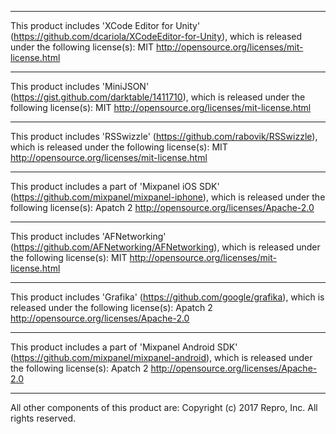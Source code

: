 ----------------------------------------------------------------

This product includes 'XCode Editor for Unity' (https://github.com/dcariola/XCodeEditor-for-Unity), which is released under the following license(s):
    MIT <http://opensource.org/licenses/mit-license.html>

----------------------------------------------------------------

This product includes 'MiniJSON' (https://gist.github.com/darktable/1411710), which is released under the following license(s):
    MIT <http://opensource.org/licenses/mit-license.html>

----------------------------------------------------------------

This product includes 'RSSwizzle' (https://github.com/rabovik/RSSwizzle), which is released under the following license(s):
    MIT <http://opensource.org/licenses/mit-license.html>

----------------------------------------------------------------

This product includes a part of 'Mixpanel iOS SDK' (https://github.com/mixpanel/mixpanel-iphone), which is released under the following license(s):
    Apatch 2 <http://opensource.org/licenses/Apache-2.0>

----------------------------------------------------------------

This product includes 'AFNetworking' (https://github.com/AFNetworking/AFNetworking), which is released under the following license(s):
    MIT <http://opensource.org/licenses/mit-license.html>

----------------------------------------------------------------

This product includes 'Grafika' (https://github.com/google/grafika), which is released under the following license(s):
    Apatch 2 <http://opensource.org/licenses/Apache-2.0>

----------------------------------------------------------------

This product includes a part of 'Mixpanel Android SDK' (https://github.com/mixpanel/mixpanel-android), which is released under the following license(s):
    Apatch 2 <http://opensource.org/licenses/Apache-2.0>

----------------------------------------------------------------

All other components of this product are: Copyright (c) 2017 Repro, Inc. All rights reserved.